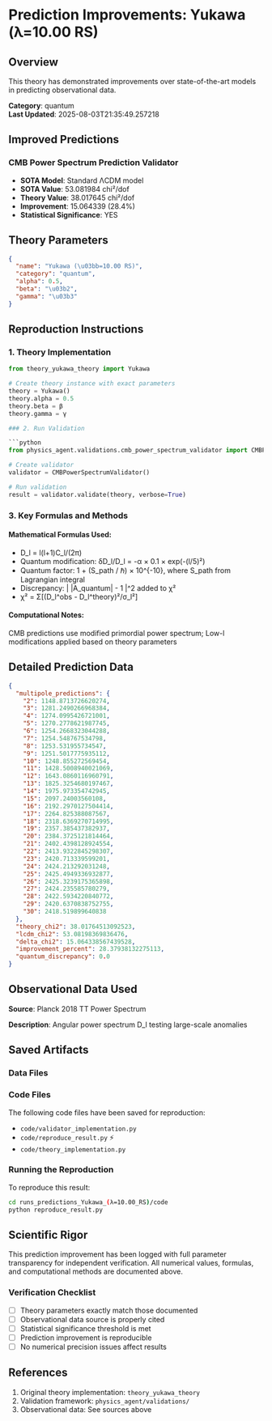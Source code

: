 # Prediction Improvements: Yukawa (λ=10.00 RS)

## Overview

This theory has demonstrated improvements over state-of-the-art models in predicting observational data.

**Category**: quantum  
**Last Updated**: 2025-08-03T21:35:49.257218

## Improved Predictions

### CMB Power Spectrum Prediction Validator

- **SOTA Model**: Standard ΛCDM model
- **SOTA Value**: 53.081984 chi²/dof
- **Theory Value**: 38.017645 chi²/dof
- **Improvement**: 15.064339 (28.4%)
- **Statistical Significance**: YES

## Theory Parameters

```json
{
  "name": "Yukawa (\u03bb=10.00 RS)",
  "category": "quantum",
  "alpha": 0.5,
  "beta": "\u03b2",
  "gamma": "\u03b3"
}
```

## Reproduction Instructions

### 1. Theory Implementation

```python
from theory_yukawa_theory import Yukawa

# Create theory instance with exact parameters
theory = Yukawa()
theory.alpha = 0.5
theory.beta = β
theory.gamma = γ

### 2. Run Validation

```python
from physics_agent.validations.cmb_power_spectrum_validator import CMBPowerSpectrumValidator

# Create validator
validator = CMBPowerSpectrumValidator()

# Run validation
result = validator.validate(theory, verbose=True)
```

### 3. Key Formulas and Methods

#### Mathematical Formulas Used:

- D_l = l(l+1)C_l/(2π)
- Quantum modification: δD_l/D_l = -α × 0.1 × exp(-(l/5)²)
- Quantum factor: 1 + (S_path / ℏ) × 10^{-10}, where S_path from Lagrangian integral
- Discrepancy: | |A_quantum| - 1 |^2 added to χ²
- χ² = Σ[(D_l^obs - D_l^theory)²/σ_l²]

#### Computational Notes:

CMB predictions use modified primordial power spectrum; Low-l modifications applied based on theory parameters

## Detailed Prediction Data

```json
{
  "multipole_predictions": {
    "2": 1148.8713726620274,
    "3": 1281.2490266968384,
    "4": 1274.0995426721001,
    "5": 1270.2778621987745,
    "6": 1254.2668323044288,
    "7": 1254.548767534798,
    "8": 1253.531955734547,
    "9": 1251.5017775935112,
    "10": 1248.855272569454,
    "11": 1428.5008940021069,
    "12": 1643.0860116960791,
    "13": 1825.3254680197467,
    "14": 1975.973354742945,
    "15": 2097.24003560108,
    "16": 2192.2970127504414,
    "17": 2264.825388087567,
    "18": 2318.6369270714995,
    "19": 2357.385437382937,
    "20": 2384.3725121814464,
    "21": 2402.4398128924554,
    "22": 2413.9322845298307,
    "23": 2420.713339599201,
    "24": 2424.213292031248,
    "25": 2425.4949336932877,
    "26": 2425.3239175365898,
    "27": 2424.235585780279,
    "28": 2422.5934220840772,
    "29": 2420.6370838752755,
    "30": 2418.519899640838
  },
  "theory_chi2": 38.01764513092523,
  "lcdm_chi2": 53.08198369836476,
  "delta_chi2": 15.064338567439528,
  "improvement_percent": 28.37938132275113,
  "quantum_discrepancy": 0.0
}
```

## Observational Data Used

**Source**: Planck 2018 TT Power Spectrum

**Description**: Angular power spectrum D_l testing large-scale anomalies


## Saved Artifacts

### Data Files


### Code Files

The following code files have been saved for reproduction:

- `code/validator_implementation.py`
- `code/reproduce_result.py` ⚡
- `code/theory_implementation.py`

### Running the Reproduction

To reproduce this result:

```bash
cd runs_predictions_Yukawa_(λ=10.00_RS)/code
python reproduce_result.py
```

## Scientific Rigor

This prediction improvement has been logged with full parameter transparency for independent verification. 
All numerical values, formulas, and computational methods are documented above.

### Verification Checklist

- [ ] Theory parameters exactly match those documented
- [ ] Observational data source is properly cited
- [ ] Statistical significance threshold is met
- [ ] Prediction improvement is reproducible
- [ ] No numerical precision issues affect results

## References

1. Original theory implementation: `theory_yukawa_theory`
2. Validation framework: `physics_agent/validations/`
3. Observational data: See sources above
